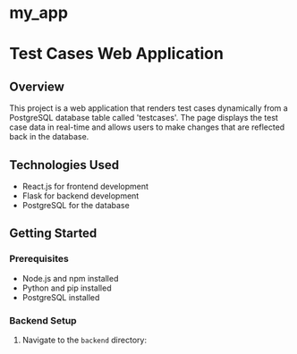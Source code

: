 # my_app

# Test Cases Web Application

## Overview

This project is a web application that renders test cases dynamically from a PostgreSQL database table called 'testcases'. The page displays the test case data in real-time and allows users to make changes that are reflected back in the database.

## Technologies Used

- React.js for frontend development
- Flask for backend development
- PostgreSQL for the database

## Getting Started

### Prerequisites

- Node.js and npm installed
- Python and pip installed
- PostgreSQL installed

### Backend Setup

1. Navigate to the `backend` directory:
   ```bash
